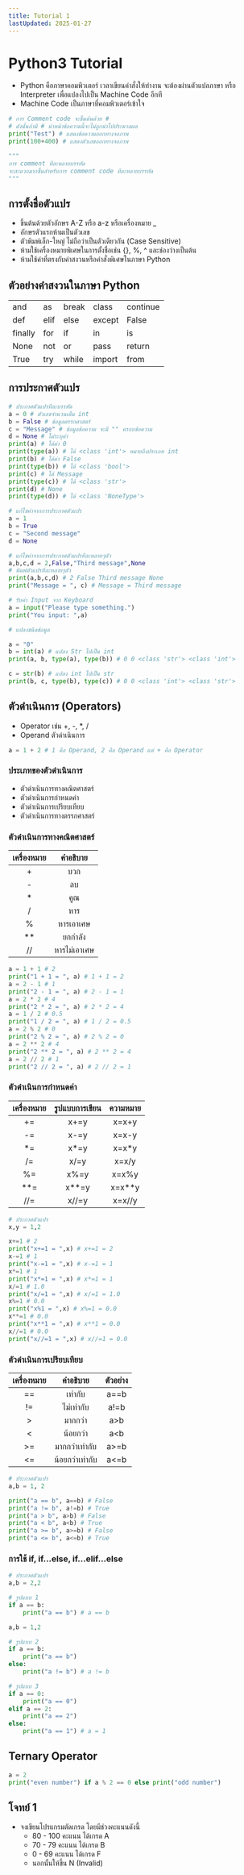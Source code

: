 ```yaml
---
title: Tutorial 1
lastUpdated: 2025-01-27
---
```


# Python3 Tutorial

- Python คือภาษาคอมพิวเตอร์ เวลาเขียนคำสั่งให้ทำงาน จะต้องผ่านตัวแปลภาษา หรือ Interpreter เพื่อแปลงไปเป็น Machine Code อีกที 
- Machine Code เป็นภาษาที่คอมพิวเตอร์เข้าใจ


```python
# การ Comment code จะขึ้นต้นด้วย #
# ดังนั้นถ้ามี # นำหน้าข้อความนี้จะไม่ถูกนำไปประมวลผล
print("Test") # แสดงข้อความออกทางจอภาพ
print(100+400) # แสดงตัวเลขออกทางจอภาพ

"""
การ comment ทีละหลายบรรทัด
จะสะดวกมากขึ้นสำหรับการ comment code ทีละหลายบรรทัด
"""

```

## การตั้งชื่อตัวแปร

- ขึ้นต้นด้วยตัวอักษร A-Z หรือ a-z หรือเครื่องหมาย _
- อักษรตัวแรกห้ามเป็นตัวเลข
- ตัวพิมพ์เล็ก-ใหญ่ ไม่ถือว่าเป็นตัวเดียวกัน (Case Sensitive)
- ห้ามใช้เครื่องหมายพิเศษในการตั้งชื่อเช่น {}, %, ^ และช่องว่างเป็นต้น
- ห้ามใช้คำที่ตรงกับคำสงวนหรือคำสั่งพิเศษในภาษา Python

## ตัวอย่างคำสงวนในภาษา Python

<table>
<tbody>
<tr>
<td>and</td>
<td>as</td>
<td>break</td>
<td>class</td>
<td>continue</td>
</tr>
<tr>
<td>def</td>
<td>elif</td>
<td>else</td>
<td>except</td>
<td>False</td>
</tr>
<tr>
<td>finally</td>
<td>for</td>
<td>if</td>
<td>in</td>
<td>is</td>
</tr>
<tr>
<td>None</td>
<td>not</td>
<td>or</td>
<td>pass</td>
<td>return</td>
</tr>
<tr>
<td>True</td>
<td>try</td>
<td>while</td>
<td>import</td>
<td>from</td>
</tr>
</tbody>
</table>

## การประกาศตัวแปร


```python
# ประกาศตัวแปรทีละบรรทัด
a = 0 # ตัวเลขจำนวนเต็ม int
b = False # ข้อมูลตรรกศาสตร์
c = "Message" # ข้อมูลข้อความ จะมี "" ครอบข้อความ
d = None # ไม่ระบุค่า
print(a) # ได้ค่า 0
print(type(a)) # ได้ <class 'int'> หมายถึงประเภท int
print(b) # ได้ค่า False
print(type(b)) # ได้ <class 'bool'>
print(c) # ได้ Message
print(type(c)) # ได้ <class 'str'>
print(d) # None
print(type(d)) # ได้ <class 'NoneType'>
```


```python
# แก้ไขค่าจากการประกาศตัวแปร
a = 1
b = True
c = "Second message"
d = None

# แก้ไขค่าจากการประกาศตัวแปรทีละหลายๆตัว
a,b,c,d = 2,False,"Third message",None
# พิมพ์ตัวแปรทีละหลายๆตัว
print(a,b,c,d) # 2 False Third message None
print("Message = ", c) # Message = Third message
```


```python
# รับค่า Input จาก Keyboard
a = input("Please type something.")
print("You input: ",a)
```


```python
# แปลงชนิดข้อมูล

a = "0"
b = int(a) # แปลง Str ไปเป็น int
print(a, b, type(a), type(b)) # 0 0 <class 'str'> <class 'int'>

c = str(b) # แปลง int ไปเป็น str
print(b, c, type(b), type(c)) # 0 0 <class 'int'> <class 'str'>
```

## ตัวดำเนินการ (Operators)

- Operator เช่น +, -, *, /
- Operand ตัวดำเนินการ 

```python
a = 1 + 2 # 1 คือ Operand, 2 คือ Operand แต่ + คือ Operator
```

### ประเภทของตัวดำเนินการ

- ตัวดำเนินการทางคณิตศาสตร์
- ตัวดำเนินการกำหนดค่า
- ตัวดำเนินการเปรียบเทียบ
- ตัวดำเนินการทางตรรกศาสตร์

### ตัวดำเนินการทางคณิตศาสตร์

|เครื่องหมาย|คำอธิบาย|
|:-:|:-:|
|+|บวก|
|-|ลบ|
|*|คูณ|
|/|หาร|
|%|หารเอาเศษ|
|**|ยกกำลัง|
|//|หารไม่เอาเศษ|


```python
a = 1 + 1 # 2
print("1 + 1 = ", a) # 1 + 1 = 2
a = 2 - 1 # 1
print("2 - 1 = ", a) # 2 - 1 = 1
a = 2 * 2 # 4
print("2 * 2 = ", a) # 2 * 2 = 4
a = 1 / 2 # 0.5
print("1 / 2 = ", a) # 1 / 2 = 0.5
a = 2 % 2 # 0
print("2 % 2 = ", a) # 2 % 2 = 0
a = 2 ** 2 # 4
print("2 ** 2 = ", a) # 2 ** 2 = 4
a = 2 // 2 # 1
print("2 // 2 = ", a) # 2 // 2 = 1
```

### ตัวดำเนินการกำหนดค่า

|เครื่องหมาย|รูปแบบการเขียน|ความหมาย|
|:-:|:-:|:-:|
|+=|x+=y|x=x+y|
|-=|x-=y|x=x-y|
|*=|x*=y|x=x*y|
|/=|x/=y|x=x/y|
|%=|x%=y|x=x%y|
|**=|x**=y|x=x**y|
|//=|x//=y|x=x//y|


```python
# ประกาศตัวแปร
x,y = 1,2

x+=1 # 2
print("x+=1 = ",x) # x+=1 = 2
x-=1 # 1
print("x-=1 = ",x) # x-=1 = 1
x*=1 # 1
print("x*=1 = ",x) # x*=1 = 1
x/=1 # 1.0
print("x/=1 = ",x) # x/=1 = 1.0
x%=1 # 0.0
print("x%1 = ",x) # x%=1 = 0.0
x**=1 # 0.0
print("x**1 = ",x) # x**1 = 0.0
x//=1 # 0.0
print("x//=1 = ",x) # x//=1 = 0.0
```

### ตัวดำเนินการเปรียบเทียบ

|เครื่องหมาย|คำอธิบาย|ตัวอย่าง|
|:-:|:-:|:-:|
|==|เท่ากับ|a==b|
|!=|ไม่เท่ากับ|a!=b|
|>|มากกว่า|a>b|
|<|น้อยกว่า|a<b|
|>=|มากกว่าเท่ากับ|a>=b|
|<=|น้อยกว่าเท่ากับ|a<=b|


```python
# ประกาศตัวแปร
a,b = 1, 2

print("a == b", a==b) # False
print("a != b", a!=b) # True
print("a > b", a>b) # False
print("a < b", a<b) # True
print("a >= b", a>=b) # False
print("a <= b", a<=b) # True
```

### การใช้ if, if...else, if...elif...else


```python
# ประกาศตัวแปร
a,b = 2,2

# รูปแบบ 1
if a == b:
    print("a == b") # a == b

a,b = 1,2

# รูปแบบ 2
if a == b:
    print("a == b")
else:
    print("a != b") # a != b

# รูปแบบ 3
if a == 0:
    print("a == 0")
elif a == 2:
    print("a == 2")
else:
    print("a == 1") # a = 1
```

## Ternary Operator


```python
a = 2
print("even number") if a % 2 == 0 else print("odd number") 
```

## โจทย์ 1

- จงเขียนโปรแกรมตัดเกรด โดยมีช่วงคะแนนดังนี้
    - 80 - 100 คะแนน ได้เกรด A
    - 70 - 79 คะแนน ได้เกรด B
    - 0 - 69 คะแนน ได้เกรด F
    - นอกนั้นให้ขึ้น N (Invalid)
